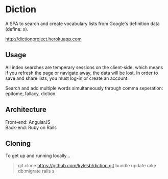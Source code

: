 # Diction

A SPA to search and create vocabulary lists from Google's definition data (define: x). 

http://dictionproject.herokuapp.com

## Usage

All index searches are temperary sessions on the client-side, which means if you refresh the page or navigate away, the data will be lost. In order to save and share lists, you must log-in or create an account. 

Search and add multiple words simultaneously through comma seperation: epitome, fallacy, diction. 


## Architecture

Front-end: AngularJS<br>
Back-end:	Ruby on Rails 


## Cloning

To get up and running locally...

> git clone https://github.com/kylesb/diction.git
> bundle update
> rake db:migrate
> rails s